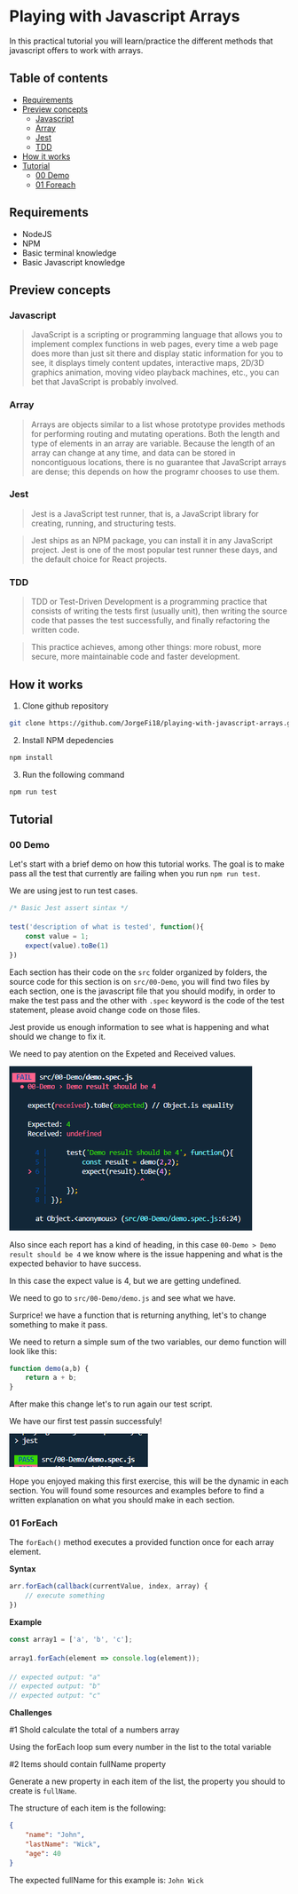 # Playing with Javascript Arrays

In this practical tutorial you will learn/practice the different methods that javascript offers to work with arrays.

## Table of contents
- [Requirements](#Requirements)
- [Preview concepts](#Preview-concepts)
    - [Javascript](#Javascript)
    - [Array](#Arrays)
    - [Jest](#Jest)
    - [TDD](#TDD)
- [How it works](#How-it-works)
- [Tutorial](#Tutorial)
    - [00 Demo](#00-Demo)
    - [01 Foreach](#01-ForEach)

## Requirements

- NodeJS
- NPM
- Basic terminal knowledge
- Basic Javascript knowledge

## Preview concepts

### Javascript

> JavaScript is a scripting or programming language that allows you to implement complex functions in web pages, every time a web page does more than just sit there and display static information for you to see, it displays timely content updates, interactive maps, 2D/3D graphics animation, moving video playback machines, etc., you can bet that JavaScript is probably involved.

### Array

> Arrays are objects similar to a list whose prototype provides methods for performing routing and mutating operations. Both the length and type of elements in an array are variable. Because the length of an array can change at any time, and data can be stored in noncontiguous locations, there is no guarantee that JavaScript arrays are dense; this depends on how the programr chooses to use them.

### Jest

> Jest is a JavaScript test runner, that is, a JavaScript library for creating, running, and structuring tests.

> Jest ships as an NPM package, you can install it in any JavaScript project. Jest is one of the most popular test runner these days, and the default choice for React projects.

### TDD

> TDD or Test-Driven Development is a programming practice that consists of writing the tests first (usually unit), then writing the source code that passes the test successfully, and finally refactoring the written code.

> This practice achieves, among other things: more robust, more secure, more maintainable code and faster development.

## How it works

1. Clone github repository

```sh
git clone https://github.com/JorgeFi18/playing-with-javascript-arrays.git
```

2. Install NPM depedencies

```sh
npm install
```

3. Run the following command

```sh
npm run test
```

## Tutorial

### 00 Demo

Let's start with a brief demo on how this tutorial works. The goal is to make pass all the test that currently are failing when you run `npm run test`.

We are using jest to run test cases.

```js
/* Basic Jest assert sintax */

test('description of what is tested', function(){
    const value = 1;
    expect(value).toBe(1)
})

```
Each section has their code on the `src` folder organized by folders, the source code for this section is on `src/00-Demo`, you will find two files by each section, one is the javascript file that you should modify, in order to make the test pass and the other with `.spec` keyword is the code of the test statement, please avoid change code on those files.

Jest provide us enough information to see what is happening and what should we change to fix it.

We need to pay atention on the Expeted and Received values.

![Demo Ilustration](images/demo-failure.png)

Also since each report has a kind of heading, in this case `00-Demo > Demo result should be 4` we know where is the issue happening and what is the expected behavior to have success.

In this case the expect value is 4, but we are getting undefined.

We need to go to `src/00-Demo/demo.js` and see what we have.

Surprice! we have a function that is returning anything, let's to change something to make it pass.

We need to return a simple sum of the two variables, our demo function will look like this:

```js
function demo(a,b) {
    return a + b;
}
```

After make this change let's to run again our test script.

We have our first test passin successfuly!

![Demo success](images/demo-success.png)

Hope you enjoyed making this first exercise, this will be the dynamic in each section. You will found some resources and examples before to find a written explanation on what you should make in each section.

### 01 ForEach 

The `forEach()` method executes a provided function once for each array element.

**Syntax**

```js
arr.forEach(callback(currentValue, index, array) {
    // execute something
})
```

**Example**

```js
const array1 = ['a', 'b', 'c'];

array1.forEach(element => console.log(element));

// expected output: "a"
// expected output: "b"
// expected output: "c"
```

**Challenges**

#1 Shold calculate the total of a numbers array

Using the forEach loop sum every number in the list to the total variable

#2 Items should contain fullName property

Generate a new property in each item of the list, the property you should to create is `fullName`.

The structure of each item is the following:
```json
{
    "name": "John",
    "lastName": "Wick",
    "age": 40
}
```

The expected fullName for this example is: `John Wick`